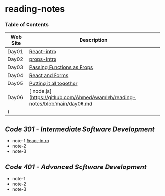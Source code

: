 # reading-notes

### Table of Contents

| Web Site  | Description |
| ------------- | ------------- |
| Day01  | [React-intro](https://github.com/AhmedAwamleh/reading-notes/blob/main/day01.md)  |
| Day02  | [props-intro](https://github.com/AhmedAwamleh/reading-notes/blob/main/day02.md)  |
| Day03  | [ Passing Functions as Props](https://github.com/AhmedAwamleh/reading-notes/blob/main/day03.md)  |
| Day04  | [  React and Forms](https://github.com/AhmedAwamleh/reading-notes/blob/main/day04.md)  |
| Day05  | [  Putting it all together](https://github.com/AhmedAwamleh/reading-notes/blob/main/day05.md)  |
| Day06  | [  node.js](https://github.com/AhmedAwamleh/reading-notes/blob/main/day06.md
)  |



## ***Code 301 - Intermediate Software Development***
- note-1 [React-intro](https://github.com/AhmedAwamleh/reading-notes/blob/main/day01.md)
- note-2
- note-3
## ***Code 401 - Advanced Software Development***
- note-1
- note-2
- note-3
